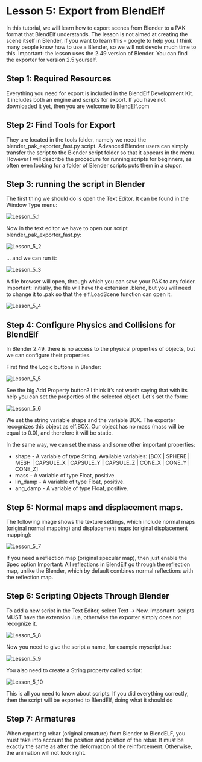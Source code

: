 # Lesson 5: Export from BlendElf

In this tutorial, we will learn how to export scenes from Blender to a PAK format that BlendElf understands. 
The lesson is not aimed at creating the scene itself in Blender, if you want to learn this - google to help you. 
I think many people know how to use a Blender, so we will not devote much time to this. 
Important: the lesson uses the 2.49 version of Blender. 
You can find the exporter for version 2.5 yourself.

## Step 1: Required Resources

Everything you need for export is included in the BlendElf Development Kit. 
It includes both an engine and scripts for export. 
If you have not downloaded it yet, then you are welcome to BlendElf.com

## Step 2: Find Tools for Export

They are located in the tools folder, namely we need the blender_pak_exporter_fast.py script. 
Advanced Blender users can simply transfer the script to the Blender script folder so that it appears in the menu. 
However I will describe the procedure for running scripts for beginners, as often even looking for a folder of Blender scripts puts them in a stupor.

## Step 3: running the script in Blender

The first thing we should do is open the Text Editor. 
It can be found in the Window Type menu:

![Lesson_5_1](https://github.com/redagito/NeoELF/blob/master/doc/images/lesson5_1.jpg)

Now in the text editor we have to open our script blender_pak_exporter_fast.py:

![Lesson_5_2](https://github.com/redagito/NeoELF/blob/master/doc/images/lesson5_2.jpg)

... and we can run it:

![Lesson_5_3](https://github.com/redagito/NeoELF/blob/master/doc/images/lesson5_3.jpg)

A file browser will open, through which you can save your PAK to any folder. 
Important: Initially, the file will have the extension .blend, but you will need to change it to .pak so that the elf.LoadScene function can open it.

![Lesson_5_4](https://github.com/redagito/NeoELF/blob/master/doc/images/lesson5_4.jpg)

## Step 4: Configure Physics and Collisions for BlendElf

In Blender 2.49, there is no access to the physical properties of objects, but we can configure their properties.

First find the Logic buttons in Blender:

![Lesson_5_5](https://github.com/redagito/NeoELF/blob/master/doc/images/lesson5_5.jpg)

See the big Add Property button? 
I think it’s not worth saying that with its help you can set the properties of the selected object. 
Let's set the form:

![Lesson_5_6](https://github.com/redagito/NeoELF/blob/master/doc/images/lesson5_6.jpg)

We set the string variable shape and the variable BOX. 
The exporter recognizes this object as elf.BOX. 
Our object has no mass (mass will be equal to 0.0), and therefore it will be static. 

In the same way, we can set the mass and some other important properties:
* shape - A variable of type String. Available variables: [BOX | SPHERE | MESH | CAPSULE_X | CAPSULE_Y | CAPSULE_Z | CONE_X | CONE_Y | CONE_Z]
* mass - A variable of type Float, positive.
* lin_damp - A variable of type Float, positive.
* ang_damp - A variable of type Float, positive.

## Step 5: Normal maps and displacement maps.

The following image shows the texture settings, which include normal maps (original normal mapping) and displacement maps (original displacement mapping):

![Lesson_5_7](https://github.com/redagito/NeoELF/blob/master/doc/images/lesson5_7.jpg)

If you need a reflection map (original specular map), then just enable the Spec option
Important: All reflections in BlendElf go through the reflection map, unlike the Blender, which by default combines normal reflections with the reflection map.

## Step 6: Scripting Objects Through Blender

To add a new script in the Text Editor, select Text -> New. 
Important: scripts MUST have the extension .lua, otherwise the exporter simply does not recognize it.

![Lesson_5_8](https://github.com/redagito/NeoELF/blob/master/doc/images/lesson5_8.jpg)

Now you need to give the script a name, for example myscript.lua:

![Lesson_5_9](https://github.com/redagito/NeoELF/blob/master/doc/images/lesson5_9.jpg)

You also need to create a String property called script:

![Lesson_5_10](https://github.com/redagito/NeoELF/blob/master/doc/images/lesson5_10.jpg)

This is all you need to know about scripts. 
If you did everything correctly, then the script will be exported to BlendElf, doing what it should do

## Step 7: Armatures

When exporting rebar (original armature) from Blender to BlendELF, you must take into account the position and position of the rebar. 
It must be exactly the same as after the deformation of the reinforcement.
Otherwise, the animation will not look right.